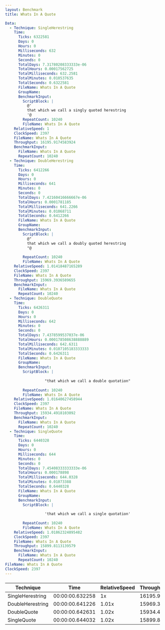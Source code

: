 ```yaml
---
layout: Benchmark
title: Whats In A Quote

Data: 
  - Technique: SingleHerestring
    Time: 
      Ticks: 6322581
      Days: 0
      Hours: 0
      Milliseconds: 632
      Minutes: 0
      Seconds: 0
      TotalDays: 7.31780208333333e-06
      TotalHours: 0.00017562725
      TotalMilliseconds: 632.2581
      TotalMinutes: 0.010537635
      TotalSeconds: 0.6322581
      FileName: Whats In A Quote
      GroupName: 
      BenchmarkInput: 
        ScriptBlock: |
          @'
          that which we call a singly quoted herestring
          '@
        RepeatCount: 10240
        FileName: Whats In A Quote
    RelativeSpeed: 1
    ClockSpeed: 2397
    FileName: Whats In A Quote
    Throughput: 16195.9174583924
    BenchmarkInput: 
      FileName: Whats In A Quote
      RepeatCount: 10240
  - Technique: DoubleHerestring
    Time: 
      Ticks: 6412266
      Days: 0
      Hours: 0
      Milliseconds: 641
      Minutes: 0
      Seconds: 0
      TotalDays: 7.42160416666667e-06
      TotalHours: 0.0001781185
      TotalMilliseconds: 641.2266
      TotalMinutes: 0.01068711
      TotalSeconds: 0.6412266
      FileName: Whats In A Quote
      GroupName: 
      BenchmarkInput: 
        ScriptBlock: |
          @"
          that which we call a doubly quoted herestring
          "@
              
        RepeatCount: 10240
        FileName: Whats In A Quote
    RelativeSpeed: 1.01418487165289
    ClockSpeed: 2397
    FileName: Whats In A Quote
    Throughput: 15969.3936589655
    BenchmarkInput: 
      FileName: Whats In A Quote
      RepeatCount: 10240
  - Technique: DoubleQuote
    Time: 
      Ticks: 6426311
      Days: 0
      Hours: 0
      Milliseconds: 642
      Minutes: 0
      Seconds: 0
      TotalDays: 7.4378599537037e-06
      TotalHours: 0.000178508638888889
      TotalMilliseconds: 642.6311
      TotalMinutes: 0.0107105183333333
      TotalSeconds: 0.6426311
      FileName: Whats In A Quote
      GroupName: 
      BenchmarkInput: 
        ScriptBlock: |
          
                  "that which we call a double quotation"
              
        RepeatCount: 10240
        FileName: Whats In A Quote
    RelativeSpeed: 1.01640627458944
    ClockSpeed: 2397
    FileName: Whats In A Quote
    Throughput: 15934.4918103092
    BenchmarkInput: 
      FileName: Whats In A Quote
      RepeatCount: 10240
  - Technique: SingleQuote
    Time: 
      Ticks: 6440328
      Days: 0
      Hours: 0
      Milliseconds: 644
      Minutes: 0
      Seconds: 0
      TotalDays: 7.45408333333333e-06
      TotalHours: 0.000178898
      TotalMilliseconds: 644.0328
      TotalMinutes: 0.01073388
      TotalSeconds: 0.6440328
      FileName: Whats In A Quote
      GroupName: 
      BenchmarkInput: 
        ScriptBlock: |
          
                  'that which we call a single quotation'
              
        RepeatCount: 10240
        FileName: Whats In A Quote
    RelativeSpeed: 1.01862324895482
    ClockSpeed: 2397
    FileName: Whats In A Quote
    Throughput: 15899.8113139579
    BenchmarkInput: 
      FileName: Whats In A Quote
      RepeatCount: 10240
FileName: Whats In A Quote
ClockSpeed: 2397
---
```



### 


|Technique       |Time           |RelativeSpeed|Throughput|
|----------------|---------------|-------------|----------|
|SingleHerestring|00:00:00.632258|1x           |16195.92/s|
|DoubleHerestring|00:00:00.641226|1.01x        |15969.39/s|
|DoubleQuote     |00:00:00.642631|1.02x        |15934.49/s|
|SingleQuote     |00:00:00.644032|1.02x        |15899.81/s|
